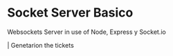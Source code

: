 # Socket Server Basico
 
 Websockets Server in use of Node, Express y Socket.io

| Genetarion the tickets